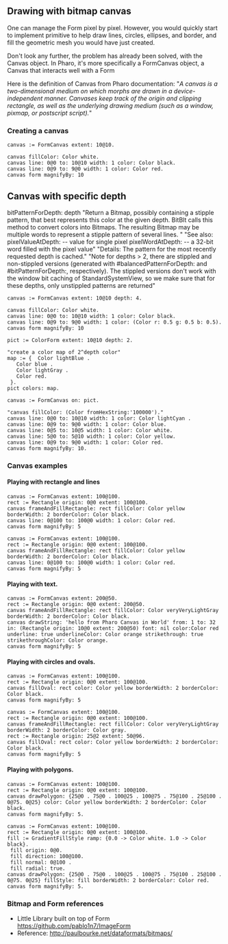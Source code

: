 ## Drawing with bitmap canvas

One can manage the Form pixel by pixel. However, you would quickly start to implement primitive to help draw lines, circles, ellipses, and border, and fill the geometric mesh you would have just created.

Don't look any further, the problem has already been solved, with the Canvas object. In Pharo, it's more specifically a FormCanvas object, a Canvas that interacts well  with a Form

Here is the definition of Canvas from Pharo documentation:
"*A canvas is a two-dimensional medium on which morphs are drawn in a device-independent manner. Canvases keep track of the origin and clipping rectangle, as well as the underlying drawing medium (such as a window, pixmap, or postscript script).*"

### Creating a canvas

```smalltalk
canvas := FormCanvas extent: 10@10.

canvas fillColor: Color white.
canvas line: 0@0 to: 10@10 width: 1 color: Color black.
canvas line: 0@9 to: 9@0 width: 1 color: Color red.
canvas form magnifyBy: 10
```

## Canvas with specific depth

bitPatternForDepth: depth
 "Return a Bitmap, possibly containing a stipple pattern, that best represents this color at the given depth. BitBlt calls this method to convert colors into Bitmaps. The resulting Bitmap may be multiple words to represent a stipple pattern of several lines.  "
 "See also: pixelValueAtDepth: -- value for single pixel
    pixelWordAtDepth: -- a 32-bit word filled with the pixel value"
 "Details: The pattern for the most recently requested depth is cached."
 "Note for depths > 2, there are stippled and non-stippled versions (generated with #balancedPatternForDepth: and #bitPatternForDepth:, respectively). The stippled versions don't work with the window bit caching of StandardSystemView, so we make sure that for these depths, only unstippled patterns are returned"

```smalltalk
canvas := FormCanvas extent: 10@10 depth: 4.

canvas fillColor: Color white.
canvas line: 0@0 to: 10@10 width: 1 color: Color black.
canvas line: 0@9 to: 9@0 width: 1 color: (Color r: 0.5 g: 0.5 b: 0.5).
canvas form magnifyBy: 10
```

```smalltalk
pict := ColorForm extent: 10@10 depth: 2.

"create a color map of 2^depth color"
map := {  Color lightBlue .
   Color blue .
   Color lightGray .
   Color red.
 }.
pict colors: map.

canvas := FormCanvas on: pict.

"canvas fillColor: (Color fromHexString:'100000')."
canvas line: 0@0 to: 10@10 width: 1 color: Color lightCyan .
canvas line: 0@9 to: 9@0 width: 1 color: Color blue.
canvas line: 0@5 to: 10@5 width: 1 color: Color white.
canvas line: 5@0 to: 5@10 width: 1 color: Color yellow.
canvas line: 0@9 to: 9@0 width: 1 color: Color red.
canvas form magnifyBy: 10.
```

### Canvas examples

#### Playing with rectangle and lines

```smalltalk
canvas := FormCanvas extent: 100@100.
rect := Rectangle origin: 0@0 extent: 100@100.
canvas frameAndFillRectangle: rect fillColor: Color yellow borderWidth: 2 borderColor: Color black.
canvas line: 0@100 to: 100@0 width: 1 color: Color red.
canvas form magnifyBy: 5
```

```smalltalk
canvas := FormCanvas extent: 100@100.
rect := Rectangle origin: 0@0 extent: 100@100.
canvas frameAndFillRectangle: rect fillColor: Color yellow borderWidth: 2 borderColor: Color black.
canvas line: 0@100 to: 100@0 width: 1 color: Color red.
canvas form magnifyBy: 5
```

#### Playing with text.

```smalltalk
canvas := FormCanvas extent: 200@50.
rect := Rectangle origin: 0@0 extent: 200@50.
canvas frameAndFillRectangle: rect fillColor: Color veryVeryLightGray borderWidth: 2 borderColor: Color black.
canvas drawString: 'hello from Pharo Canvas in World' from: 1 to: 32 in: (Rectangle origin: 10@0 extent: 200@50) font: nil color:Color red underline: true underlineColor: Color orange strikethrough: true strikethroughColor: Color orange.
canvas form magnifyBy: 5
```

#### Playing with circles and ovals.

```smalltalk
canvas := FormCanvas extent: 100@100.
rect := Rectangle origin: 0@0 extent: 100@100.
canvas fillOval: rect color: Color yellow borderWidth: 2 borderColor: Color black.
canvas form magnifyBy: 5
```

```smalltalk
canvas := FormCanvas extent: 100@100.
rect := Rectangle origin: 0@0 extent: 100@100.
canvas frameAndFillRectangle: rect fillColor: Color veryVeryLightGray borderWidth: 2 borderColor: Color gray.
rect := Rectangle origin: 25@2 extent: 50@96.
canvas fillOval: rect color: Color yellow borderWidth: 2 borderColor: Color black.
canvas form magnifyBy: 5
```

#### Playing with polygons.

```smalltalk
canvas := FormCanvas extent: 100@100.
rect := Rectangle origin: 0@0 extent: 100@100.
canvas drawPolygon: {25@0 . 75@0 . 100@25 . 100@75 . 75@100 . 25@100 . 0@75. 0@25} color: Color yellow borderWidth: 2 borderColor: Color black.
canvas form magnifyBy: 5.
```

```smalltalk
canvas := FormCanvas extent: 100@100.
rect := Rectangle origin: 0@0 extent: 100@100.
fill := GradientFillStyle ramp: {0.0 -> Color white. 1.0 -> Color black}.
 fill origin: 0@0.
 fill direction: 100@100.
 fill normal: 0@100 .
 fill radial: true.
canvas drawPolygon: {25@0 . 75@0 . 100@25 . 100@75 . 75@100 . 25@100 . 0@75. 0@25} fillStyle: fill borderWidth: 2 borderColor: Color red.
canvas form magnifyBy: 5.
```
### Bitmap and Form references

- Little Library built on top of Form https://github.com/pablo1n7/ImageForm
- Reference: http://paulbourke.net/dataformats/bitmaps/